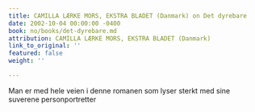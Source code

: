 ```yaml
---
title: CAMILLA LÆRKE MORS, EKSTRA BLADET (Danmark) on Det dyrebare
date: 2002-10-04 00:00:00 -0400
book: no/books/det-dyrebare.md
attribution: CAMILLA LÆRKE MORS, EKSTRA BLADET (Danmark)
link_to_original: ''
featured: false
weight: ''

---
```

Man er med hele veien i denne romanen som lyser sterkt med sine suverene personportretter